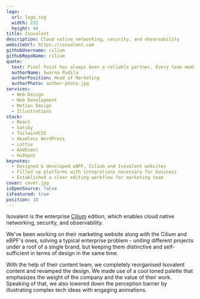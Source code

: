 ```yaml
---
logo:
  url: logo.svg
  width: 222
  height: 44
title: Isovalent
description: Cloud native networking, security, and observability
websiteUrl: https://isovalent.com
githubUsername: cilium
githubRepoName: cilium
quote:
  text: Pixel Point has always been a reliable partner. Every team member at Pixel Point brings an impressive level of professionalism and quality. They have an exceptional ability to transform our complex requirements into elegant design.
  authorName: Swarna Podila
  authorPosition: Head of Marketing
  authorPhoto: author-photo.jpg
services:
  - Web Design
  - Web Development
  - Motion Design
  - Illustrations
stack:
  - React
  - Gatsby
  - TailwindCSS
  - Headless WordPress
  - Lottie
  - AddEvent
  - HubSpot
keynotes:
  - Designed & developed eBPF, Cilium and Isovalent websites
  - Filled up platforms with integrations necessary for business
  - Established a clear editing workflow for marketing team
cover: cover.jpg
isOpenSource: false
isFeatured: true
position: 10
---
```


Isovalent is the enterprise [Cilium](https://pixelpoint.io/case-studies/cilium) edition, which enables cloud native networking, security, and observability.

We've been working on their marketing website along with the Cilium and eBPF's ones, solving a typical enterprise problem - uniting different projects under a roof of a single brand, but keeping them distinctive and self-sufficient in terms of design in the same time.

With the help of their content team, we completely reorganised Isovalent content and revamped the design. We made use of a cool toned palette that emphasizes the weight of the company and the value of their work. Speaking of that, we also lowered down the perception barrier by illustrating complex tech ideas with engaging animations.
